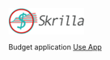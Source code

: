 <img src="skrilla-grey.png" alt="Skrilla" width="150">

Budget application
[Use App](https://jamesbaine.github.io/skrilla/)